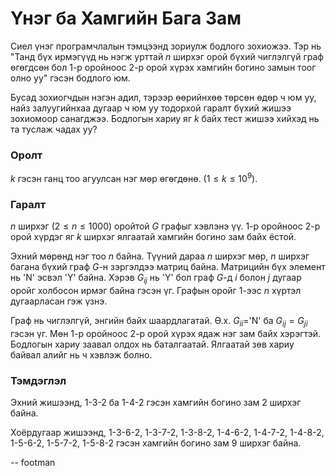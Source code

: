Үнэг ба Хамгийн Бага Зам
====================
Сиел үнэг програмчлалын тэмцээнд зориулж бодлого зохиожээ. Тэр нь "Танд бүх ирмэгүүд нь нэгж урттай $n$ ширхэг орой бүхий чиглэлгүй граф өгөгдсөн бол 1-р оройноос 2-р орой хүрэх хамгийн богино замын тоог олно уу" гэсэн бодлого юм.

Бусад зохиогчдын нэгэн адил, тэрээр өөрийнхөө төрсөн өдөр ч юм уу, найз залуугийнхаа дугаар ч юм уу тодорхой гаралт бүхий жишээ зохиомоор санагджээ. Бодлогын хариу яг $k$ байх тест жишээ хийхэд нь та туслаж чадах уу?


### Оролт
$k$ гэсэн ганц тоо агуулсан нэг мөр өгөгдөнө. $(1 \leq k \leq 10^9)$.   

### Гаралт
$n$ ширхэг $(2 \leq n \leq 1000)$ оройтой $G$ графыг хэвлэнэ үү. $1$-р оройноос $2$-р орой хүрдэг яг $k$ ширхэг ялгаатай хамгийн богино зам байх ёстой.

Эхний мөрөнд нэг тоо $n$ байна. Түүний дараа $n$ ширхэг мөр, $n$ ширхэг багана бүхий граф $G$-н зэргэлдээ матриц байна. Матрицийн бүх элемент нь 'N' эсвэл 'Y' байна. Хэрэв $G_{ij}$ нь 'Y' бол граф $G$-д $i$ болон $j$ дугаар оройг холбосон ирмэг байна гэсэн үг. Графын оройг $1$-ээс $n$ хүртэл дугаарласан гэж үзнэ.

Граф нь чиглэлгүй, энгийн байх шаардлагатай. Ө.х. $G_{ii}$='N' ба $G_{ij}=G_{ji}$ гэсэн үг. Мөн 1-р оройноос 2-р орой хүрэх ядаж нэг зам байх хэрэгтэй. Бодлогын хариу заавал олдох нь баталгаатай. Ялгаатай зөв хариу байвал алийг нь ч хэвлэж болно.

### Тэмдэглэл
Эхний жишээнд, 1-3-2 ба 1-4-2 гэсэн хамгийн богино зам $2$ ширхэг байна.

Хоёрдугаар жишээнд, 1-3-6-2, 1-3-7-2, 1-3-8-2, 1-4-6-2, 1-4-7-2, 1-4-8-2, 1-5-6-2, 1-5-7-2, 1-5-8-2 гэсэн хамгийн богино зам $9$ ширхэг байна.

-- footman